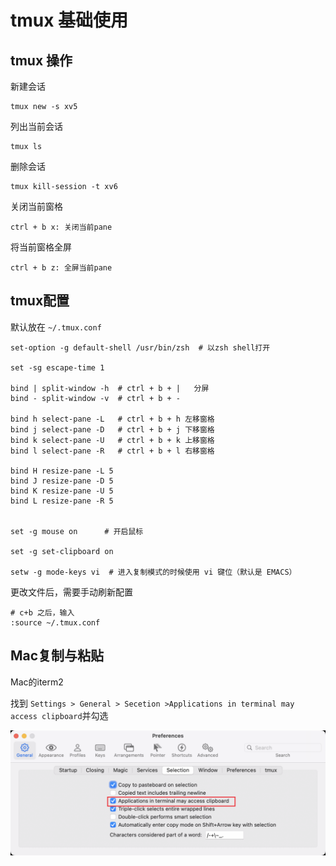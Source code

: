 # tmux 基础使用


## tmux 操作


新建会话

```
tmux new -s xv5
```

列出当前会话

```
tmux ls
```

删除会话

```
tmux kill-session -t xv6
```

关闭当前窗格

```
ctrl + b x: 关闭当前pane
```

将当前窗格全屏
```
ctrl + b z: 全屏当前pane
```

## tmux配置

默认放在 `~/.tmux.conf`

```
set-option -g default-shell /usr/bin/zsh  # 以zsh shell打开

set -sg escape-time 1

bind | split-window -h  # ctrl + b + |   分屏
bind - split-window -v  # ctrl + b + - 

bind h select-pane -L   # ctrl + b + h 左移窗格
bind j select-pane -D   # ctrl + b + j 下移窗格
bind k select-pane -U   # ctrl + b + k 上移窗格
bind l select-pane -R   # ctrl + b + l 右移窗格

bind H resize-pane -L 5  
bind J resize-pane -D 5
bind K resize-pane -U 5
bind L resize-pane -R 5


set -g mouse on      # 开启鼠标

set -g set-clipboard on

setw -g mode-keys vi  # 进入复制模式的时候使用 vi 键位（默认是 EMACS）
```

更改文件后，需要手动刷新配置

```
# c+b 之后，输入
:source ~/.tmux.conf
```


## Mac复制与粘贴

Mac的iterm2

找到 `Settings > General > Secetion >Applications in terminal may access clipboard`并勾选

![tmux复制与粘贴](./tmux_copy_paste.png)